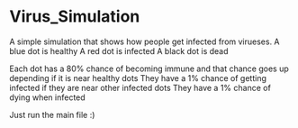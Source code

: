 # Virus_Simulation
A simple simulation that shows how people get infected from virueses.
A blue dot is healthy
A red dot is infected
A black dot is dead

Each dot has a 80% chance of becoming immune and that chance goes up depending if it is near healthy dots
They have a 1% chance of getting infected if they are near other infected dots
They have a 1% chance of dying when infected


 Just run the main file
 :)
